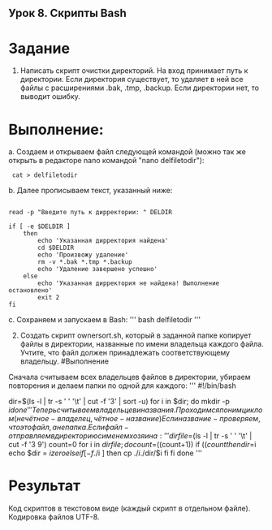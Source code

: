 ## Урок 8. Скрипты Bash
# Задание

1. Написать скрипт очистки директорий.
На вход принимает путь к директории.
Если директория существует, то удаляет в ней все файлы с расширениями .bak, .tmp, .backup.
Если директории нет, то выводит ошибку.

# Выполнение:
a. Создаем и открываем файл следующей командой (можно так же открыть в редакторе nano командой "nano delfiletodir"):

```  cat > delfiletodir ```

b. Далее прописываем текст, указанный ниже:

```   #!/bin/bash

read -p "Введите путь к дирректории: " DELDIR

if [ -e $DELDIR ]
    then
        echo 'Указанная дирректория найдена'
        cd $DELDIR
        echo 'Произвожу удаление'
        rm -v *.bak *.tmp *.backup
        echo 'Удаление завершено успешно'
    else
        echo 'Указанная дирректория не найдена! Выполнение остановлено'
        exit 2
fi

```

c. Сохраняем и запускаем в Bash:
''' bash delfiletodir '''

2. Создать скрипт ownersort.sh, который в заданной папке копирует файлы в директории, названные по имени владельца каждого файла.
Учтите, что файл должен принадлежать соответствующему владельцу.
#Выполнение

Сначала считываем всех владельцев файлов в директории, убираем повторения и делаем папки по одной для каждого:
'''
#!/bin/bash

dir=$(ls -l | tr -s ' ' '\t' | cut -f '3' | sort -u)
for i in $dir; do
    mkdir -p $i
done
'''
Теперь считываем владельцев и названия. Проходимся по ним циклом (нечётное - владелец, чётное - название) Если название - проверяем, что это файл, а не папка. Если файл - отправляем в директорию с именем хозяина:
'''
dirfile=$(ls -l | tr -s ' ' '\t' | cut -f '3 9')
count=0
for i in $dirfile; do
    count=$((count+1))
        if (($count%2))
            then
                dir=$i
                echo $dir = $i zero
            else
                if [ -f ./$i ]
                    then
                        cp ./$i ./$dir/$i
                fi
        fi
done
'''
# Результат
Код скриптов в текстовом виде (каждый скрипт в отдельном файле). Кодировка файлов UTF-8.
